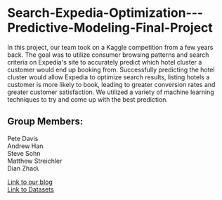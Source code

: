 # Search-Expedia-Optimization---Predictive-Modeling-Final-Project
In this project, our team took on a Kaggle competition from a few years back. The goal was to utilize consumer browsing patterns and search criteria on Expedia's site to accurately predict which hotel cluster a customer would end up booking from. Successfully predicting the hotel cluster would allow Expedia to optimize search results, listing hotels a customer is more likely to book, leading to greater conversion rates and greater customer satisfaction. We utilized a variety of machine learning techniques to try and come up with the best prediction.

## Group Members:
Pete Davis\
Andrew Han\
Steve Sohn\
Matthew Streichler\
Dian Zhao\

[Link to our blog](https://petedavis22.medium.com/seo-search-expedia-optimization-779d728b1374) \
[Link to Datasets](https://www.kaggle.com/c/expedia-hotel-recommendations/data)
